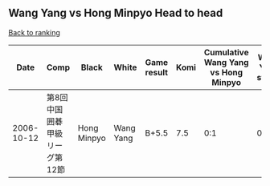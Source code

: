 ## Wang Yang vs Hong Minpyo Head to head

[Back to ranking](../../index.md)




| **Date** | **Comp** | **Black** | **White** | **Game result** | **Komi** | **Cumulative Wang Yang vs Hong Minpyo** | **Wang Yang streak** | **Hong Minpyo streak** | 
| --- | --- | --- | --- | --- | --- | --- | --- | --- |
| 2006-10-12 | 第8回中国囲碁甲級リーグ第12節 | Hong Minpyo | Wang Yang | B+5.5 | 7.5 | 0:1 | 0 | 1 |




